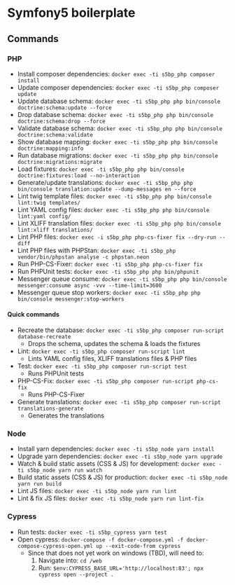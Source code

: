 # Symfony5 boilerplate

## Commands

### PHP

* Install composer dependencies: `docker exec -ti s5bp_php composer install`
* Update composer dependencies: `docker exec -ti s5bp_php composer update`
* Update database schema: `docker exec -ti s5bp_php php bin/console doctrine:schema:update --force`
* Drop database schema: `docker exec -ti s5bp_php php bin/console doctrine:schema:drop --force`
* Validate database schema: `docker exec -ti s5bp_php php bin/console doctrine:schema:validate`
* Show database mapping: `docker exec -ti s5bp_php php bin/console doctrine:mapping:info`
* Run database migrations: `docker exec -ti s5bp_php php bin/console doctrine:migrations:migrate`
* Load fixtures: `docker exec -ti s5bp_php php bin/console doctrine:fixtures:load --no-interaction`
* Generate/update translations: `docker exec -ti s5bp_php php bin/console translation:update --dump-messages en --force`
* Lint twig template files: `docker exec -ti s5bp_php php bin/console lint:twig templates/`
* Lint YAML config files: `docker exec -ti s5bp_php php bin/console lint:yaml config/`
* Lint XLIFF translation files: `docker exec -ti s5bp_php php bin/console lint:xliff translations/`
* Lint PHP files: `docker exec -i s5bp_php php-cs-fixer fix --dry-run --diff`
* Lint PHP files with PHPStan: `docker exec -ti s5bp_php vendor/bin/phpstan analyse -c phpstan.neon`
* Run PHP-CS-Fixer: `docker exec -ti s5bp_php php-cs-fixer fix`
* Run PHPUnit tests: `docker exec -ti s5bp_php php bin/phpunit`
* Messenger queue consume: `docker exec -ti s5bp_php php bin/console messenger:consume async -vvv --time-limit=3600`
* Messenger queue stop workers: `docker exec -ti s5bp_php php bin/console messenger:stop-workers`

#### Quick commands

* Recreate the database: `docker exec -ti s5bp_php composer run-script database-recreate`
  * Drops the schema, updates the schema & loads the fixtures
* Lint: `docker exec -ti s5bp_php composer run-script lint`
  * Lints YAML config files, XLIFF translations files & PHP files
* Test: `docker exec -ti s5bp_php composer run-script test`
  * Runs PHPUnit tests
* PHP-CS-Fix: `docker exec -ti s5bp_php composer run-script php-cs-fix`
  * Runs PHP-CS-Fixer
* Generate translations: `docker exec -ti s5bp_php composer run-script translations-generate`
  * Generates the translations

### Node

* Install yarn dependencies: `docker exec -ti s5bp_node yarn install`
* Upgrade yarn dependencies: `docker exec -ti s5bp_node yarn upgrade`
* Watch & build static assets (CSS & JS) for development: `docker exec -ti s5bp_node yarn run watch`
* Build static assets (CSS & JS) for production: `docker exec -ti s5bp_node yarn run build`
* Lint JS files: `docker exec -ti s5bp_node yarn run lint`
* Lint & fix JS files: `docker exec -ti s5bp_node yarn run lint-fix`


### Cypress

* Run tests: `docker exec -ti s5bp_cypress yarn test`
* Open cypress: `docker-compose -f docker-compose.yml -f docker-compose-cypress-open.yml up --exit-code-from cypress`
  * Since that does not yet work on windows (TBD), will need to:
    1. Navigate into: `cd /web`
    2. Run: `$env:CYPRESS_BASE_URL='http://localhost:83'; npx cypress open --project .`
